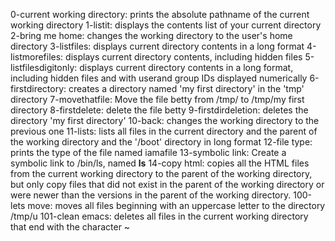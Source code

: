 0-current working directory: prints the absolute pathname of the current working directory
1-listit: displays the contents list of your current directory
2-bring me home: changes the working directory to the user's home directory
3-listfiles: displays current directory contents in a long format
4-listmorefiles: displays current directory contents, including hidden files
5-listfilesdigitonly: displays current directory contents in a long format, including hidden files and with userand group IDs displayed numerically
6-firstdirectory: creates a directory named 'my first directory' in the 'tmp' directory
7-movethatfile: Move the file betty from /tmp/ to /tmp/my first directory
8-firstdelete: delete the file betty
9-firstdirdeletion: deletes the directory 'my first directory'
10-back: changes the working directory to the previous one
11-lists: lists all files in the current directory and the parent of the working directory and the '/boot' directory in long format
12-file type: prints the type of the file named iamafile
13-symbolic link: Create a symbolic link to /bin/ls, named __ls__
14-copy html: copies all the HTML files from the current working directory to the parent of the working directory, but only copy files that did not exist in the parent of the working directory or were newer than the versions in the parent of the working directory.
100-lets move: moves all files beginning with an uppercase letter to the directory /tmp/u
101-clean emacs: deletes all files in the current working directory that end with the character ~
